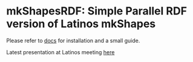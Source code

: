 # mkShapesRDF: Simple Parallel RDF version of Latinos mkShapes

Please refer to [docs](https://giorgiopizz.github.io/mkShapesRDF/) for installation and a small guide.

Latest presentation at Latinos meeting [here](https://indico.cern.ch/event/1233729/contributions/5380538/attachments/2636898/4562210/mkShapesRDF%2026_04.pdf)
